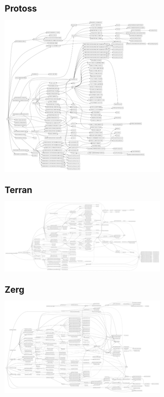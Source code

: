 # Protoss

![Protoss tech tree](./images/techtree_protoss.png)

# Terran

![Terran tech tree](./images/techtree_terran.png)

# Zerg

![Zerg tech tree](./images/techtree_zerg.png)